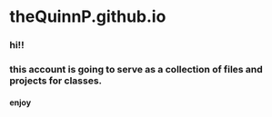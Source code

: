 # theQuinnP.github.io



### hi!!
###  this account is going to serve as a collection of files and projects for classes.

#### enjoy
